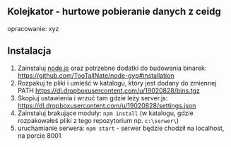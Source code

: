 Kolejkator - hurtowe pobieranie danych z ceidg
------------------
opracowanie: xyz

Instalacja
-------------
1. Zainstaluj [node.js](http://nodejs.org/) oraz potrzebne dodatki do budowania binarek: https://github.com/TooTallNate/node-gyp#installation
2. Rozpakuj te pliki i umieść w katalogu, który jest dodany do zmiennej PATH https://dl.dropboxusercontent.com/u/19020828/bins.tgz
3. Skopiuj ustawienia i wrzuć tam gdzie leży server.js: https://dl.dropboxusercontent.com/u/19020828/settings.json
4. Zainstaluj brakujące moduły: `npm install` (w katalogu, gdzie rozpakowałeś pliki z tego repozytorium np. `c:\serwer\`)
5. uruchamianie serwera: `npm start` - serwer będzie chodził na localhost, na porcie 8001